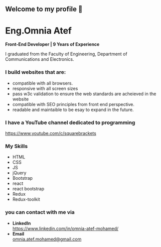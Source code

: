## Welcome to my profile 👋

# Eng.Omnia Atef

**Front-End Developer | 9 Years of Experience**

I graduated from the Faculty of Engineering, Department of Communications and Electronics.

### I build websites that are:
* compatible with all browsers.
* responsive with all screen sizes
* pass w3c validation to ensure the web standards are acheieved in the website
* compatible with SEO principles from front end perspective.
* readable and maintaible to be esay to expand in the future.

### I have a YouTube channel dedicated to programming 
https://www.youtube.com/c/squarebrackets

### My Skills
* HTML
* CSS
* JS
* jQuery
* Bootstrap
* react
* react bootstrap
* Redux
* Redux-toolkit

### you can contact with me via
* **LinkedIn**  
https://www.linkedin.com/in/omnia-atef-mohamed/  
* **Email**  
  omnia.atef.mohamed@gmail.com
